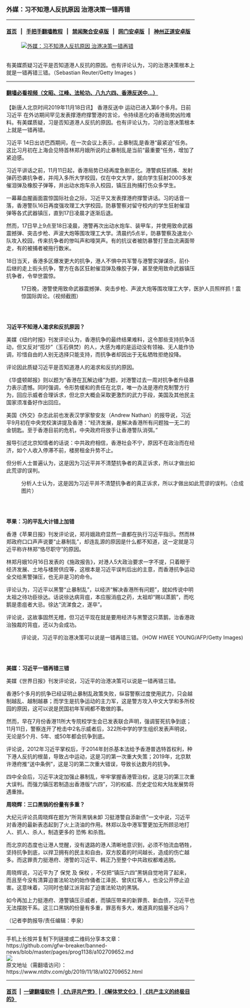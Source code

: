 ### 外媒：习不知港人反抗原因 治港决策一错再错
------------------------

#### [首页](https://github.com/gfw-breaker/banned-news/blob/master/README.md) &nbsp;&nbsp;|&nbsp;&nbsp; [手把手翻墙教程](https://github.com/gfw-breaker/guides/wiki) &nbsp;&nbsp;|&nbsp;&nbsp; [禁闻聚合安卓版](https://github.com/gfw-breaker/bn-android) &nbsp;&nbsp;|&nbsp;&nbsp; [网门安卓版](https://github.com/oGate2/oGate) &nbsp;&nbsp;|&nbsp;&nbsp; [神州正道安卓版](https://github.com/SzzdOgate/update) 



<div><div class="featured_image">
 <a href="https://i.ntdtv.com/assets/uploads/2019/11/p8750411a37.jpg" target="_blank">
  <figure>
   <img alt="外媒：习不知港人反抗原因 治港决策一错再错" src="https://i.ntdtv.com/assets/uploads/2019/11/p8750411a37-800x450.jpg"/>
  </figure><br/>
 </a>
 <span class="caption">
  有美媒质疑习近平是否知道港人反抗的原因。也有评论认为，习的治港决策根本上就是一错再错三错。（Sebastian Reuter/Getty Images )
 </span>
</div>
</div><hr/>

#### [翻墙必看视频（文昭、江峰、法轮功、八九六四、香港反送中...）](https://github.com/gfw-breaker/banned-news/blob/master/pages/links.md)

<div><div class="post_content" itemprop="articleBody">
 <p>
  【新唐人北京时间2019年11月18日讯】
  <ok href="https://www.ntdtv.com/gb/prog422848.htm">
   香港反送中
  </ok>
  运动已进入第6个多月。日前
  <ok href="https://www.ntdtv.com/gb/习近平.htm">
   习近平
  </ok>
  在外访期间罕见发表撑港府撑警港的言论，令持续恶化的香港局势凶险难料。有美媒质疑，习是否知道港人反抗的原因。也有评论认为，习的治港决策根本上就是一错再错。
 </p>
 <p>
  <ok href="https://www.ntdtv.com/gb/习近平.htm">
   习近平
  </ok>
  14日出访巴西期间，在一次会议上表示，止暴制乱是香港“最紧迫”任务。这比习月初在上海会见特首林郑月娥所说的止暴制乱是当前“最重要”任务，增加了紧迫感。
 </p>
 <p>
  习近平讲话之前，11月11日起，香港局势已经再度急剧恶化。港警疯狂抓捕、发射弹药恐袭抗争者，并闯入多所大学校园，仅在中文大学，就向学生狂射2000多发催泪弹及橡胶子弹等，并出动水炮车杀入校园，镇压且拘捕打伤众多学生。
 </p>
 <p>
  一幕幕血腥画面震惊国际社会之际，习近平又发表撑港府撑警讲话。习的话音一落，香港警队16日再度强攻理工大学校园，防暴警察对留守校内的学生狂射催泪弹等各式武器镇压，直到17日凌晨才逐渐后退。
 </p>
 <p>
  然而，17日早上9点至18日凌晨，港警再次出动水炮车、装甲车，并使用致命武器震撼弹、突击步枪、声波大炮等围攻理工大学。清晨约5点半，防暴警察及速龙小队攻入校园，传来抗争者的惨叫声和嚎哭声。有的抗议者被防暴警打至血流满面带走，有的被捕者被拖行数米。
 </p>
 <p>
  18日当天，香港多区爆发更大的抗争，港人不惧中共军警与港警实弹谋杀，前仆后继的走上街头抗争，警方在各区狂射催泪弹及橡胶子弹，甚至使用致命武器镇压抗争者，令举世震惊。
 </p>
 <figure class="wp-caption alignnone" id="attachment_102709615" style="width: 600px">
  <ok href="https://i.ntdtv.com/assets/uploads/2019/11/yyy.jpg">
   <img alt="" class="size-medium wp-image-102709615" src="https://i.ntdtv.com/assets/uploads/2019/11/yyy-600x450.jpg"/>
  </ok>
  <br/><figcaption class="wp-caption-text">
   17日晚，港警使用致命武器震撼弹、突击步枪、声波大炮等围攻理工大学，医护人员照样抓！震惊国际舆论。（视频截图）
  </figcaption><br/>
 </figure><br/>
 <p>
  <strong>
   习近平不知港人渴求和反抗原因？
  </strong>
 </p>
 <p>
  美媒《纽约时报》刊发评论认为，香港抗争的最终结果难料，这令那些支持抗争活动，但又反对“揽炒”（玉石俱焚）的人，大感为难的是运动没有领袖、无人能作协调，珍惜自由的人别无选择只能支持，而抗争者却因出于无私牺牲拒绝投降。
 </p>
 <p>
  评论因此质疑习近平是否知道港人的渴求和反抗的原因。
 </p>
 <p>
  《华盛顿邮报》则以题为“香港在瓦解边缘”为题，对港警过去一周对抗争者升级暴力表示遗憾。同时强调，令形势缓和的责任在北京，唯一办法是港府克制警方行为，回应示威者合理诉求，但北京大概会采取更激烈的武力手段，美国及其他民主国家须准备好作出回应。
 </p>
 <p>
  美国《外交》杂志此前也发表汉学家黎安友（Andrew Nathan）的报导说，习近平9月初在中央党校演讲提及香港：“经济发展，是解决香港所有问题独一无二的金钥匙。至于香港目前的危机，中央政府将放手让香港警队消弭。”
 </p>
 <p>
  报导引述北京知情者的话说：中共政府相信，香港社会不宁，原因不在政治而在经济，如个人收入停滞不前，楼房租金升势不止。
 </p>
 <p>
  但分析人士普遍认为，这是因为习近平并不清楚抗争者的真正诉求，所以才做出如此荒谬的误判。
 </p>
 <figure class="wp-caption alignnone" id="attachment_102692977" style="width: 600px">
  <ok href="https://i.ntdtv.com/assets/uploads/2019/10/2018-12-27-5c24dd24c27cd-780x438-169.jpg">
   <img alt="" class="size-medium wp-image-102692977" src="https://i.ntdtv.com/assets/uploads/2019/10/2018-12-27-5c24dd24c27cd-780x438-169-600x338.jpg"/>
  </ok>
  <br/><figcaption class="wp-caption-text">
   分析人士认为，这是因为习近平并不清楚抗争者的真正诉求，所以才做出如此荒谬的误判。（合成图片）
  </figcaption><br/>
 </figure><br/>
 <p>
  <strong>
   苹果：习的平乱大计错上加错
  </strong>
 </p>
 <p>
  香港《苹果日报》刊发评论说，郑月娥政府显然一直都在执行习近平指示。然而林郑政府口口声声说要“止暴制乱”，却连乱源的原因是什么都不知道，这一定就是习近平称许林郑“恪尽职守”的原因。
 </p>
 <p>
  林郑月娥10月16日发表的《施政报告》，对港人5大政治要求一字不提，只着眼于经济发展、土地与楼房供应等，这根本是习近平误判后出的主意，而香港抗争运动全交给黑警弹压，也无非是习的命令。
 </p>
 <p>
  评论认为，习近平以黑警“止暴制乱”，以经济“解决香港所有问题”，就如传说中明太祖之待功臣徐达。话说徐达病背疽，本应服消疽之药，太祖却“赐以蒸鹅”，而吃鹅是患疽者大忌。徐达“流涕食之，遂卒”。
 </p>
 <p>
  评论说，这故事固然无稽，但习近平现在就是要用经济与黑警这只蒸鹅，治香港政治独裁的背疽，还以为会成功。
 </p>
 <figure class="wp-caption alignnone" id="attachment_102698082" style="width: 600px">
  <ok href="https://i.ntdtv.com/assets/uploads/2019/11/GettyImages-598858098-800x450.jpg">
   <img alt="" class="size-medium wp-image-102698082" src="https://i.ntdtv.com/assets/uploads/2019/11/GettyImages-598858098-800x450-600x338.jpg"/>
  </ok>
  <br/><figcaption class="wp-caption-text">
   评论说，习近平的治港决策可以说是一错再错三错。（HOW HWEE YOUNG/AFP/Getty Images)
  </figcaption><br/>
 </figure><br/>
 <p>
  <strong>
   美媒：习近平一错再错三错
  </strong>
 </p>
 <p>
  美媒《世界日报》刊发评论说，习近平的治港决策可以说是一错再错三错。
 </p>
 <p>
  香港5个多月的抗争已经证明止暴制乱政策失败，纵容警察过度使用武力，只会越制越乱、越制越暴；而学生是抗争运动的主力军，这是警方攻入中文大学和多所校园的原因，这可以说是民国初年军阀都不敢做的事。
 </p>
 <p>
  然而，早在7月份香港11所大专院校学生会已发表联合声明，强调誓死抗争到底；11月11日，警察连开了枪击中2名示威者后，322所中学的学生组织发表声明说，无论是5个月、5年、或50年都会抗争到底。
 </p>
 <p>
  评论说，2012年习近平掌权后，于2014年封杀基本法给予香港普选特首权利，种下港人反抗的根苗，导致占中运动，这是习的第一次重大失策；2019年，北京默许港府推“送中条例”，这是习的第二次重大错误，导致长达数月的抗争。
 </p>
 <p>
  四中全会后，习近平决定加强止暴制乱，牢牢掌握香港管治权，这是习的第三次重大误判。而强力镇压若制造出香港版“六四”，习的权威、历史定位和大陆发展势将遇重挫。
 </p>
 <p>
  <strong>
   周晓辉：三口黑锅的份量有多重？
  </strong>
 </p>
 <p>
  大纪元评论员周晓辉在题为“所背黑锅未卸 习挺港警自添新债”一文中说，习近平对香港的最新表态起到了火上浇油的作用。林郑以及中港军警更加无所顾忌地打人、抓人、杀人，制造更多的
  <ok href="https://www.ntdtv.com/gb/恐怖.htm">
   恐怖
  </ok>
  和杀戮。
 </p>
 <p>
  而北京的态度也让港人觉醒，没有退路的港人清晰地意识到，必须不怕流血牺牲，坚持抗争到底，以捍卫拥有的民主和自由，双方胶着的时间越长，造成的伤亡越多。而这罪责力挺港府、港警的习近平、韩正乃至整个中共政权都难逃脱。
 </p>
 <p>
  周晓辉说，习近平为了
  <ok href="https://www.ntdtv.com/gb/保党.htm">
   保党
  </ok>
  及
  <ok href="https://www.ntdtv.com/gb/保权.htm">
   保权
  </ok>
  ，不仅把“镇压六四”黑锅自觉地背了起来，而且至今没有清算迫害法轮功的始作俑者江泽民、曾庆红等人，也没公开停止迫害。这意味着，习同时也替江派背起了迫害法轮功的黑锅。
 </p>
 <p>
  如今再加上力挺港府、港警镇压示威者，而镇压带来的新罪责、新血债，习近平也无法摆脱干系。这三口黑锅的份量有多重，罪恶有多大，难道真的掂量不出吗？
 </p>
 <p>
  （记者李韵报导/责任编辑：李泉）
 </p>
 <div class="single_ad">
 </div>
</div>
</div>
<hr/>
手机上长按并复制下列链接或二维码分享本文章：<br/>
https://github.com/gfw-breaker/banned-news/blob/master/pages/prog1138/a102709652.md <br/>
<a href='https://github.com/gfw-breaker/banned-news/blob/master/pages/prog1138/a102709652.md'><img src='https://github.com/gfw-breaker/banned-news/blob/master/pages/prog1138/a102709652.md.png'/></a> <br/>
原文地址（需翻墙访问）：https://www.ntdtv.com/gb/2019/11/18/a102709652.html


------------------------
#### [首页](https://github.com/gfw-breaker/banned-news/blob/master/README.md) &nbsp;|&nbsp; [一键翻墙软件](https://github.com/gfw-breaker/nogfw/blob/master/README.md) &nbsp;| [《九评共产党》](https://github.com/gfw-breaker/9ping.md/blob/master/README.md#九评之一评共产党是什么) | [《解体党文化》](https://github.com/gfw-breaker/jtdwh.md/blob/master/README.md) | [《共产主义的终极目的》](https://github.com/gfw-breaker/gczydzjmd.md/blob/master/README.md)


<img src='http://gfw-breaker.win/banned-news/pages/prog1138/a102709652.md' width='0px' height='0px'/>